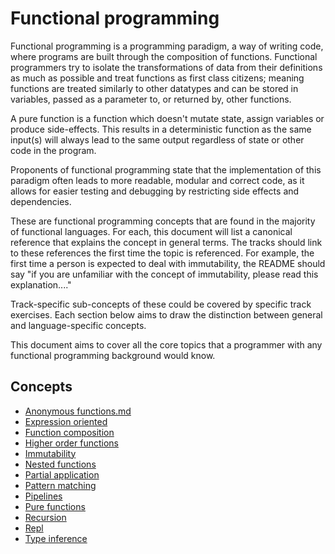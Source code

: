 # Functional programming

Functional programming is a programming paradigm, a way of writing code, where programs are built through the composition of functions. Functional programmers try to isolate the transformations of data from their definitions as much as possible and treat functions as first class citizens; meaning functions are treated similarly to other datatypes and can be stored in variables, passed as a parameter to, or returned by, other functions.

A pure function is a function which doesn't mutate state, assign variables or produce side-effects. This results in a deterministic function as the same input(s) will always lead to the same output regardless of state or other code in the program.

Proponents of functional programming state that the implementation of this paradigm often leads to more readable, modular and correct code, as it allows for easier testing and debugging by restricting side effects and dependencies.

These are functional programming concepts that are found in the majority of functional languages.
For each, this document will list a canonical reference that explains the concept in general terms.
The tracks should link to these references the first time the topic is referenced.
For example, the first time a person is expected to deal with immutability, the README should say "if you are unfamiliar with the concept of immutability, please read this explanation...."

Track-specific sub-concepts of these could be covered by specific track exercises.
Each section below aims to draw the distinction between general and language-specific concepts.

This document aims to cover all the core topics that a programmer with any functional programming background would know.

## Concepts

- [Anonymous functions.md](../concepts/anonymous_functions.md)
- [Expression oriented](../concepts/expression_oriented.md)
- [Function composition](../concepts/function_composition.md)
- [Higher order functions](../concepts/higher_order_functions.md)
- [Immutability](../concepts/immutability.md)
- [Nested functions](../concepts/nested_functions.md)
- [Partial application](../concepts/partial_application.md)
- [Pattern matching](../concepts/pattern_matching.md)
- [Pipelines](../concepts/pipelines.md)
- [Pure functions](../concepts/pure_functions.md)
- [Recursion](../concepts/recursion.md)
- [Repl](../concepts/repl.md)
- [Type inference](../concepts/type_inference.md)
